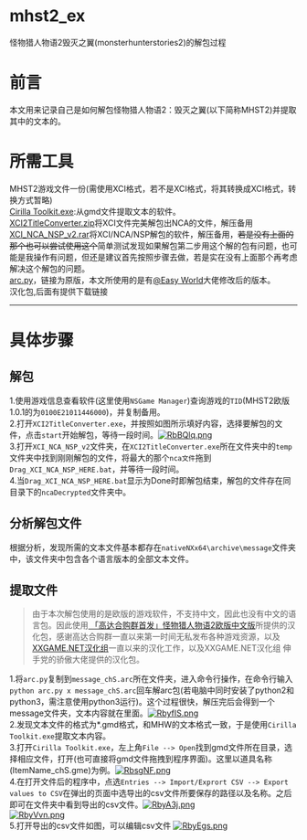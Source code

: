 # mhst2_ex
怪物猎人物语2毁灭之翼(monsterhunterstories2)的解包过程
# 前言
本文用来记录自己是如何解包怪物猎人物语2：毁灭之翼(以下简称MHST2)并提取其中的文本的。  
# 所需工具
MHST2游戏文件一份(需使用XCI格式，若不是XCI格式，将其转换成XCI格式，转换方式暂略)  
[Cirilla Toolkit.exe](https://www.nexusmods.com/monsterhunterworld/mods/110):从gmd文件提取文本的软件。  
[XCI2TitleConverter.zip]()将XCI文件完美解包出NCA的文件，解压备用  
[XCI_NCA_NSP_v2.rar]()将XCI/NCA/NSP解包的软件，解压备用，~~若是没有上面的那个也可以尝试使用这个~~简单测试发现如果解包第二步用这个解的包有问题，也可能是我操作有问题，但还是建议首先按照步骤去做，若是实在没有上面那个再考虑解决这个解包的问题。  
[arc.py](https://github.com/svanheulen/mhff/blob/6ef14c8ffa341ccbe44e0e6a93eb4bfe541265cf/n3ds/arc.py)，链接为原版，本文所使用的是有[@Easy World](https://github.com/easyworld)大佬修改后的版本。  
汉化包,后面有提供下载链接 


---
# 具体步骤
## 解包
1.使用游戏信息查看软件(这里使用```NSGame Manager```)查询游戏的```TID```(MHST2欧版1.0.1的为```0100E21011446000```)，并复制备用。  
2.打开```XCI2TitleConverter.exe```，并按照如图所示填好内容，选择要解包的文件，点击```start```开始解包，等待一段时间。[![RbBQlq.png](https://z3.ax1x.com/2021/07/07/RbBQlq.png)](https://imgtu.com/i/RbBQlq)  
3.打开```XCI_NCA_NSP_v2```文件夹，在```XCI2TitleConverter.exe```所在文件夹中的```temp```文件夹中找到刚刚解包的文件，将最大的那个```nca文件```拖到```Drag_XCI_NCA_NSP_HERE.bat```，并等待一段时间。  
4.当```Drag_XCI_NCA_NSP_HERE.bat```显示为Done时即解包结束，解包的文件存在同目录下的```ncaDecrypted```文件夹中。  
## 分析解包文件
根据分析，发现所需的文本文件基本都存在```nativeNXx64\archive\message```文件夹中，该文件夹中包含各个语言版本的全部文本文件。  
## 提取文件
> 由于本次解包使用的是欧版的游戏软件，不支持中文，因此也没有中文的语言包。因此使用[ 「高达合购群首发」怪物猎人物语2欧版中文版](https://www.91wii.com/thread-252198-1-1.html)所提供的汉化包，感谢高达合购群一直以来第一时间无私发布各种游戏资源，以及[XXGAME.NET汉化组](http://www.xxgame.net/Chinese)一直以来的汉化工作，以及XXGAME.NET汉化组 伸手党的骄傲大佬提供的汉化包。  

1.将```arc.py```复制到```message_chS.arc```所在文件夹，进入命令行操作，在命令行输入```python arc.py x message_chS.arc```回车解arc包(若电脑中同时安装了python2和python3，需注意使用python3运行)。这个过程很快，解压完后会得到一个message文件夹，文本内容就在里面。[![RbyfIS.png](https://z3.ax1x.com/2021/07/07/RbyfIS.png)](https://imgtu.com/i/RbyfIS)  
2.发现文本文件的格式为*.gmd格式，和MHW的文本格式一致，于是使用```Cirilla Toolkit.exe```提取文本内容。  
3.打开```Cirilla Toolkit.exe```，左上角```File --> Open```找到gmd文件所在目录，选择相应文件，打开(也可直接将gmd文件拖拽到程序界面)。这里以道具名称(ItemName_chS.gme)为例。[![RbsgNF.png](https://z3.ax1x.com/2021/07/07/RbsgNF.png)](https://imgtu.com/i/RbsgNF)  
4.在打开文件后的程序中，点选```Entries --> Import/Exprort CSV --> Export values to CSV```在弹出的页面中选导出的csv文件所要保存的路径以及名称。之后即可在文件夹中看到导出的csv文件。[![RbyA3j.png](https://z3.ax1x.com/2021/07/07/RbyA3j.png)](https://imgtu.com/i/RbyA3j)  
[![RbyVvn.png](https://z3.ax1x.com/2021/07/07/RbyVvn.png)](https://imgtu.com/i/RbyVvn)  
5.打开导出的csv文件如图，可以编辑csv文件
[![RbyEgs.png](https://z3.ax1x.com/2021/07/07/RbyEgs.png)](https://imgtu.com/i/RbyEgs)
